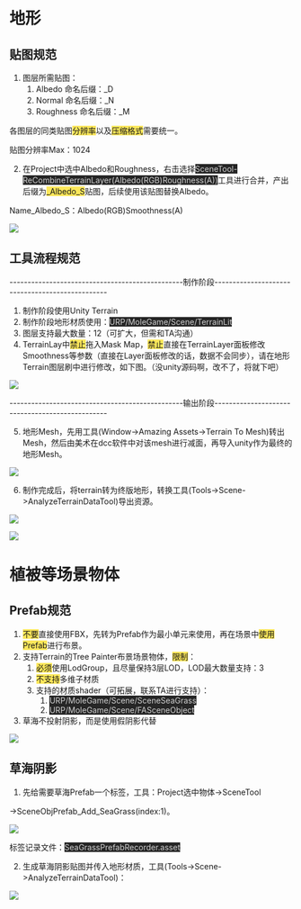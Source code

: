 # 地形
## 贴图规范
1. 图层所需贴图：
    1. Albedo		命名后缀：_D
    2. Normal		命名后缀：_N
    3. Roughness	命名后缀：_M

  各图层的同类贴图<font style="background-color:#FCE75A;">分辨率</font>以及<font style="background-color:#FCE75A;">压缩格式</font>需要统一。

  贴图分辨率Max：1024

2. 在Project中选中Albedo和Roughness，右击选择<font style="color:#d0d0d0;background-color:#262626;">SceneTool-ReCombineTerrainLayer(Albedo(RGB)Roughness(A))</font>工具进行合并，产出后缀为<font style="background-color:#FCE75A;">_Albedo_S</font>贴图，后续使用该贴图替换Albedo。

Name_Albedo_S：Albedo(RGB)Smoothness(A)

![](https://cdn.nlark.com/yuque/0/2024/png/46064633/1727321101295-00a14621-6ceb-45d8-ba93-68c5c3e2c278.png)

## 工具流程规范
------------------------------------------------制作阶段------------------------------------------------

1. 制作阶段使用Unity Terrain
2. 制作阶段地形材质使用：<font style="color:#d0d0d0;background-color:#262626;">URP/MoleGame/Scene/TerrainLit</font>
3. 图层支持最大数量：12（可扩大，但需和TA沟通）
4. TerrainLay中<font style="background-color:#FCE75A;">禁止</font>拖入Mask Map，<font style="background-color:#FCE75A;">禁止</font>直接在TerrainLayer面板修改Smoothness等参数（直接在Layer面板修改的话，数据不会同步），请在地形Terrain图层刷中进行修改，如下图。（没unity源码啊，改不了，将就下吧）

![](https://cdn.nlark.com/yuque/0/2024/png/46064633/1727321506311-adcba771-d586-4922-b935-1363c405689f.png)

------------------------------------------------输出阶段------------------------------------------------

5. 地形Mesh，先用工具(Window->Amazing Assets->Terrain To Mesh)转出Mesh，然后由美术在dcc软件中对该mesh进行减面，再导入unity作为最终的地形Mesh。

![](https://cdn.nlark.com/yuque/0/2024/png/46064633/1727327447428-0022a585-feb5-4a1b-afcd-8f19f6a1c695.png)

6. 制作完成后，将terrain转为终版地形，转换工具(Tools->Scene->AnalyzeTerrainDataTool)导出资源。

![](https://cdn.nlark.com/yuque/0/2024/png/46064633/1727327790342-0fb845f5-4b30-426f-b9f0-0356a7cc88f0.png)

![](https://cdn.nlark.com/yuque/0/2024/png/46064633/1727328182893-94849727-3367-4b6d-bcdd-9d2b2784de4a.png)

# 植被等场景物体
## Prefab规范
1. <font style="background-color:#FCE75A;">不要</font>直接使用FBX，先转为Prefab作为最小单元来使用，再在场景中<font style="background-color:#FCE75A;">使用Prefab</font>进行布景。
2. 支持Terrain的Tree Painter布景场景物体，<font style="background-color:#FCE75A;">限制</font>：
    1. <font style="background-color:#FCE75A;">必须</font>使用LodGroup，且尽量保持3层LOD，LOD最大数量支持：3
    2. <font style="background-color:#FCE75A;">不支持</font>多维子材质
    3. 支持的材质shader（可拓展，联系TA进行支持）：
        1. <font style="color:#d0d0d0;background-color:#262626;">URP/MoleGame/Scene/SceneSeaGrass</font>
        2. <font style="color:#d0d0d0;background-color:#262626;">URP/MoleGame/Scene/FASceneObject</font>
3. 草海不投射阴影，而是使用假阴影代替

![](https://cdn.nlark.com/yuque/0/2024/png/46064633/1727323138079-0559ad70-f78f-4db6-a863-1b40df00c75c.png)

## 草海阴影
1. 先给需要草海Prefab一个标签，工具：Project选中物体->SceneTool

->SceneObjPrefab_Add_SeaGrass(index:1)。

![](https://cdn.nlark.com/yuque/0/2024/png/46064633/1727329653954-143aa333-aee2-41c7-ba9c-ffb2378b7028.png)

标签记录文件：<font style="color:#d0d0d0;background-color:#262626;">SeaGrassPrefabRecorder.asset</font>

2. 生成草海阴影贴图并传入地形材质，工具(Tools->Scene->AnalyzeTerrainDataTool)：

![](https://cdn.nlark.com/yuque/0/2024/png/46064633/1727329941041-13dfe410-9bc0-42c7-b0eb-615ad36fe277.png)

